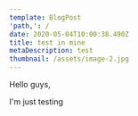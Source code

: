 ```yaml
---
template: BlogPost
'path,': /
date: 2020-05-04T10:00:38.490Z
title: test in mine
metaDescription: test
thumbnail: /assets/image-2.jpg
---
```

Hello guys,



I'm just testing
